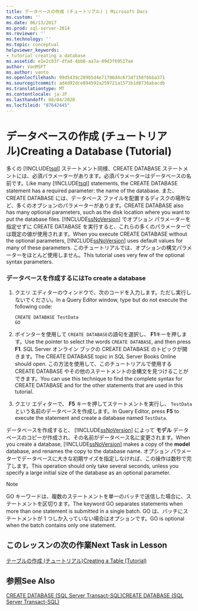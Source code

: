 ```yaml
---
title: データベースの作成 (チュートリアル) | Microsoft Docs
ms.custom: ''
ms.date: 06/13/2017
ms.prod: sql-server-2014
ms.reviewer: ''
ms.technology: ''
ms.topic: conceptual
helpviewer_keywords:
- tutorial creating a database
ms.assetid: e1e2c83f-dfad-4bb8-aa7a-09d3f69517ae
author: VanMSFT
ms.author: vanto
ms.openlocfilehash: 99d5439c289b5d4e71786d4c6734f158f6bba371
ms.sourcegitcommit: ad4d92dce894592a259721a1571b1d8736abacdb
ms.translationtype: MT
ms.contentlocale: ja-JP
ms.lasthandoff: 08/04/2020
ms.locfileid: "87642445"
---
```

# <a name="creating-a-database-tutorial"></a><span data-ttu-id="e9da1-102">データベースの作成 (チュートリアル)</span><span class="sxs-lookup"><span data-stu-id="e9da1-102">Creating a Database (Tutorial)</span></span>
  <span data-ttu-id="e9da1-103">多くの [!INCLUDE[tsql](../includes/tsql-md.md)] ステートメント同様、CREATE DATABASE ステートメントには、必須パラメーターがあります。必須パラメーターはデータベースの名前です。</span><span class="sxs-lookup"><span data-stu-id="e9da1-103">Like many [!INCLUDE[tsql](../includes/tsql-md.md)] statements, the CREATE DATABASE statement has a required parameter: the name of the database.</span></span> <span data-ttu-id="e9da1-104">また、CREATE DATABASE には、データベース ファイルを配置するディスクの場所など、多くのオプションのパラメーターがあります。</span><span class="sxs-lookup"><span data-stu-id="e9da1-104">CREATE DATABASE also has many optional parameters, such as the disk location where you want to put the database files.</span></span> <span data-ttu-id="e9da1-105">[!INCLUDE[ssNoVersion](../includes/ssnoversion-md.md)] でオプション パラメーターを指定せずに CREATE DATABASE を実行すると、これらの多くのパラメーターでは既定の値が使用されます。</span><span class="sxs-lookup"><span data-stu-id="e9da1-105">When you execute CREATE DATABASE without the optional parameters, [!INCLUDE[ssNoVersion](../includes/ssnoversion-md.md)] uses default values for many of these parameters.</span></span> <span data-ttu-id="e9da1-106">このチュートリアルでは、オプションの構文パラメーターをほとんど使用しません。</span><span class="sxs-lookup"><span data-stu-id="e9da1-106">This tutorial uses very few of the optional syntax parameters.</span></span>  
  
### <a name="to-create-a-database"></a><span data-ttu-id="e9da1-107">データベースを作成するには</span><span class="sxs-lookup"><span data-stu-id="e9da1-107">To create a database</span></span>  
  
1.  <span data-ttu-id="e9da1-108">クエリ エディターのウィンドウで、次のコードを入力します。ただし実行しないでください。</span><span class="sxs-lookup"><span data-stu-id="e9da1-108">In a Query Editor window, type but do not execute the following code:</span></span>  
  
    ```  
    CREATE DATABASE TestData  
    GO  
    ```  
  
2.  <span data-ttu-id="e9da1-109">ポインターを使用して `CREATE DATABASE`の語句を選択し、 **F1**キーを押します。</span><span class="sxs-lookup"><span data-stu-id="e9da1-109">Use the pointer to select the words `CREATE DATABASE`, and then press **F1**.</span></span> <span data-ttu-id="e9da1-110">SQL Server オンライン ブックの CREATE DATABASE のトピックが開きます。</span><span class="sxs-lookup"><span data-stu-id="e9da1-110">The CREATE DATABASE topic in SQL Server Books Online should open.</span></span> <span data-ttu-id="e9da1-111">この方法を使用して、このチュートリアルで使用する CREATE DATABASE やその他のステートメントの全構文を見つけることができます。</span><span class="sxs-lookup"><span data-stu-id="e9da1-111">You can use this technique to find the complete syntax for CREATE DATABASE and for the other statements that are used in this tutorial.</span></span>  
  
3.  <span data-ttu-id="e9da1-112">クエリ エディターで、 **F5** キーを押してステートメントを実行し、 `TestData`という名前のデータベースを作成します。</span><span class="sxs-lookup"><span data-stu-id="e9da1-112">In Query Editor, press **F5** to execute the statement and create a database named `TestData`.</span></span>  
  
 <span data-ttu-id="e9da1-113">データベースを作成すると、 [!INCLUDE[ssNoVersion](../includes/ssnoversion-md.md)] によって **モデル** データベースのコピーが作成され、その名前がデータベース名に変更されます。</span><span class="sxs-lookup"><span data-stu-id="e9da1-113">When you create a database, [!INCLUDE[ssNoVersion](../includes/ssnoversion-md.md)] makes a copy of the **model** database, and renames the copy to the database name.</span></span> <span data-ttu-id="e9da1-114">オプション パラメーターでデータベースに大きな初期サイズを指定しなければ、この操作は数秒で完了します。</span><span class="sxs-lookup"><span data-stu-id="e9da1-114">This operation should only take several seconds, unless you specify a large initial size of the database as an optional parameter.</span></span>  
  
> [!NOTE]  
>  <span data-ttu-id="e9da1-115">GO キーワードは、複数のステートメントを単一のバッチで送信した場合に、ステートメントを区切ります。</span><span class="sxs-lookup"><span data-stu-id="e9da1-115">The keyword GO separates statements when more than one statement is submitted in a single batch.</span></span> <span data-ttu-id="e9da1-116">GO は、バッチにステートメントが 1 つしか入っていない場合はオプションです。</span><span class="sxs-lookup"><span data-stu-id="e9da1-116">GO is optional when the batch contains only one statement.</span></span>  
  
## <a name="next-task-in-lesson"></a><span data-ttu-id="e9da1-117">このレッスンの次の作業</span><span class="sxs-lookup"><span data-stu-id="e9da1-117">Next Task in Lesson</span></span>  
 [<span data-ttu-id="e9da1-118">テーブルの作成 (チュートリアル)</span><span class="sxs-lookup"><span data-stu-id="e9da1-118">Creating a Table &#40;Tutorial&#41;</span></span>](lesson-1-2-creating-a-table.md)  
  
## <a name="see-also"></a><span data-ttu-id="e9da1-119">参照</span><span class="sxs-lookup"><span data-stu-id="e9da1-119">See Also</span></span>  
 [<span data-ttu-id="e9da1-120">CREATE DATABASE &#40;SQL Server Transact-SQL&#41;</span><span class="sxs-lookup"><span data-stu-id="e9da1-120">CREATE DATABASE &#40;SQL Server Transact-SQL&#41;</span></span>](/sql/t-sql/statements/create-database-sql-server-transact-sql)  
  
  
